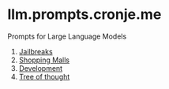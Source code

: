 # llm.prompts.cronje.me

Prompts for Large Language Models

1. [Jailbreaks](jailbreaksPromots.md)
2. [Shopping Malls](mallsPrompts.md)
3. [Development](devPrompts.md)
4. [Tree of thought](treeOfThoughtPrompts.md)

